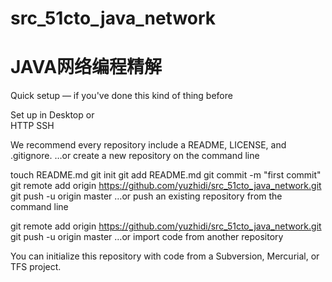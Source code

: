 src_51cto_java_network
======================

JAVA网络编程精解
=======================
Quick setup — if you've done this kind of thing before

 Set up in Desktop	or	
HTTP
SSH
	
We recommend every repository include a README, LICENSE, and .gitignore.
…or create a new repository on the command line

 touch README.md
git init
git add README.md
git commit -m "first commit"
git remote add origin https://github.com/yuzhidi/src_51cto_java_network.git
git push -u origin master
…or push an existing repository from the command line

 git remote add origin https://github.com/yuzhidi/src_51cto_java_network.git
git push -u origin master
…or import code from another repository

You can initialize this repository with code from a Subversion, Mercurial, or TFS project.

